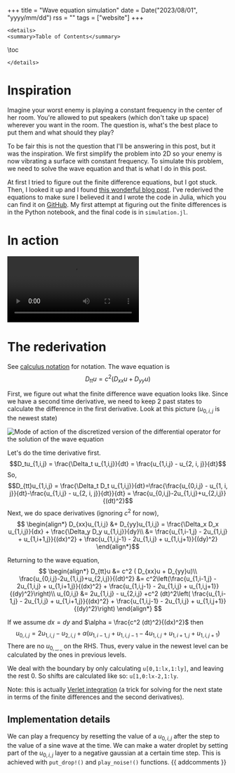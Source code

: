 +++
title = "Wave equation simulation"
date = Date("2023/08/01", "yyyy/mm/dd")
rss = ""
tags = ["website"]
+++
~~~
<details>
<summary>Table of Contents</summary>
~~~
\toc
~~~
</details>
~~~

# Inspiration

Imagine your worst enemy is playing a constant frequency in the center of her room. You're allowed to put speakers (which don't take up space) wherever you want in the room. The question is, what's the best place to put them and what should they play?

To be fair this is not the question that I'll be answering in this post, but it was the inspiration. We first simplify the problem into 2D so your enemy is now vibrating a surface with constant frequency. To simulate this problem, we need to solve the wave equation and that is what I do in this post.

At first I tried to figure out the finite difference equations, but I got stuck. Then, I looked it up and I found [this wonderful blog post](https://beltoforion.de/en/recreational_mathematics/2d-wave-equation.php). I've rederived the equations to make sure I believed it and I wrote the code in Julia, which you can find it on [GitHub](). My first attempt at figuring out the finite differences is in the Python notebook, and the final code is in `simulation.jl`.

# In action

![](/assets/wave-equation.mov)

# The rederivation

See [calculus notation](/404) for notation. The wave equation is 
$$D_{tt}u = c^2 ( D_{xx}u + D_{yy}u)$$

First, we figure out what the finite difference wave equation looks like.
Since we have a second time derivative, we need to keep 2 past states to calculate the difference in the first derivative. Look at this picture ($u_{0,i,j}$ is the newest state)

![Mode of action of the discretized version of the differential operator for the solution of the wave equation](https://beltoforion.de/en/recreational_mathematics/images/diskretisierung_wellengleichung.webp)

Let's do the time derivative first.
$$D_tu_{1,i,j} = \frac{\Delta_t u_{1,i,j}}{dt} = \frac{u_{1,i,j} - u_{2, i, j}}{dt}$$
So,
$$D_{tt}u_{1,i,j} = \frac{\Delta_t D_t u_{1,i,j}}{dt}=\frac{\frac{u_{0,i,j} - u_{1, i, j}}{dt}-\frac{u_{1,i,j} - u_{2, i, j}}{dt}}{dt} = \frac{u_{0,i,j}-2u_{1,i,j}+u_{2,i,j}}{(dt)^2}$$
Next, we do space derivatives (ignoring $c^2$ for now),
$$
\begin{align*}
D_{xx}u_{1,i,j} &+ D_{yy}u_{1,i,j} = \frac{\Delta_x D_x u_{1,i,j}}{dx} + \frac{\Delta_y D_y u_{1,i,j}}{dy}\\ &= \frac{u_{1,i-1,j} - 2u_{1,i,j} + u_{1,i+1,j}}{(dx)^2} + \frac{u_{1,i,j-1} - 2u_{1,i,j} + u_{1,i,j+1}}{(dy)^2}
\end{align*}$$

Returning to the wave equation,
$$
\begin{align*}
D_{tt}u &= c^2 ( D_{xx}u + D_{yy}u)\\
\frac{u_{0,i,j}-2u_{1,i,j}+u_{2,i,j}}{(dt)^2} &= c^2\left(\frac{u_{1,i-1,j} - 2u_{1,i,j} + u_{1,i+1,j}}{(dx)^2} + \frac{u_{1,i,j-1} - 2u_{1,i,j} + u_{1,i,j+1}}{(dy)^2}\right)\\
u_{0,i,j} &= 2u_{1,i,j} - u_{2,i,j} +c^2 (dt)^2\left( \frac{u_{1,i-1,j} - 2u_{1,i,j} + u_{1,i+1,j}}{(dx)^2} + \frac{u_{1,i,j-1} - 2u_{1,i,j} + u_{1,i,j+1}}{(dy)^2}\right)
\end{align*}
$$

If we assume $dx = dy$ and $\alpha = \frac{c^2 (dt)^2}{(dx)^2}$ then
$$u_{0,i,j} = 2u_{1,i,j} - u_{2,i,j} +\alpha\left( u_{1,i-1,j}+u_{1,i,j-1} - 4u_{1,i,j} + u_{1,i+1,j} + u_{1,i,j+1}\right)$$
There are no $u_{0,\_,\_}$ on the RHS. Thus, every value in the newest level can be calculated by the ones in previous levels.

We deal with the boundary by only calculating `u[0,1:lx,1:ly]`, and leaving the rest 0. So shifts are calculated like so: `u[1,0:lx-2,1:ly`.

Note: this is actually [Verlet integration](https://en.wikipedia.org/wiki/Verlet_integration) (a trick for solving for the next state in terms of the finite differences and the second derivatives).

## Implementation details

We can play a frequency by resetting the value of a $u_{0,i,j}$ after the step to the value of a sine wave at the time. We can make a water droplet by setting part of the $u_{0,i,j}$ layer to a negative gaussian at a certain time step. This is achieved with `put_drop!()` and `play_noise!()` functions.
{{ addcomments }}
